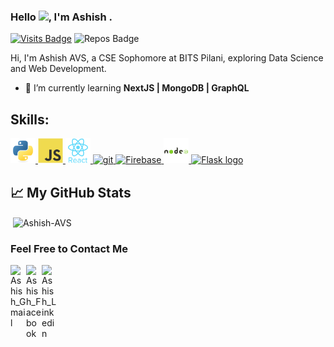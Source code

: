 ### Hello <img src="https://media.giphy.com/media/hvRJCLFzcasrR4ia7z/giphy.gif" width="25px">, I'm Ashish .

[![Visits Badge](https://badges.pufler.dev/visits/Ashish-AVS/Ashish-AVS)](https://github.com/Ashish-AVS/Ashish-AVS?color=blue)
![Repos Badge](https://badges.pufler.dev/repos/Ashish-AVS?color=red)


Hi, I'm Ashish AVS, a CSE Sophomore at BITS Pilani, exploring Data Science and Web Development.

- 🌱 I’m currently learning **NextJS | MongoDB | GraphQL** 
## Skills:

<div>
<a href="https://www.python.org" target="_blank"> 
    <img src="https://raw.githubusercontent.com/devicons/devicon/master/icons/python/python-original.svg" alt="python" width="40" height="40"/>
</a>
<a href="https://developer.mozilla.org/en-US/docs/Web/JavaScript" target="_blank"> 
    <img src="https://raw.githubusercontent.com/devicons/devicon/master/icons/javascript/javascript-original.svg" alt="javascript" width="40" height="40"/>
</a>
<a href="https://reactjs.org/" target="_blank"> 
    <img src="https://raw.githubusercontent.com/devicons/devicon/master/icons/react/react-original-wordmark.svg" alt="react" width="40" height="40"/>
</a> 
<a href="https://git-scm.com/" target="_blank"> 
    <img src="https://www.vectorlogo.zone/logos/git-scm/git-scm-icon.svg" alt="git" width="40" height="40"/>
</a>
<a href="" target="_blank"> 
  <img alt="Firebase" width=40px margin=10px src="https://www.vectorlogo.zone/logos/firebase/firebase-icon.svg">
</a>
<a href="https://nodejs.org" target="_blank"> 
    <img width=40px src="https://raw.githubusercontent.com/devicons/devicon/master/icons/nodejs/nodejs-original-wordmark.svg" alt="nodejs" width="40" height="40"/>

 <a title="Armin Ronacher, Copyrighted free use, via Wikimedia Commons" href="https://commons.wikimedia.org/wiki/File:Flask_logo.svg">
   <img width="60" height="40" alt="Flask logo" src="https://upload.wikimedia.org/wikipedia/commons/thumb/3/3c/Flask_logo.svg/256px-Flask_logo.svg.png">
 </a>
</div>

## 📈 My GitHub Stats

<p>&nbsp;<img align="center" src="https://github-readme-stats.vercel.app/api?username=Ashish-AVS&show_icons=true&locale=en" alt="Ashish-AVS" /></p>

### Feel Free to Contact Me

[<img align="left" alt="Ashish_Gmail" width=25px src="https://www.vectorlogo.zone/logos/gmail/gmail-icon.svg">](mailto:avsashish9@gmail.com)
[<img align="left" alt="Ashish_Facebook" width=25px src="https://www.vectorlogo.zone/logos/facebook/facebook-icon.svg">](https://www.facebook.com/avsashish/)
[<img align="left" alt="Ashish_Linkedin" width=25px src="https://www.vectorlogo.zone/logos/linkedin/linkedin-icon.svg">](https://www.linkedin.com/in/ashishavs/)
<!--
**Ashish-AVS/Ashish-AVS** is a ✨ _special_ ✨ repository because its `README.md` (this file) appears on your GitHub profile.

Here are some ideas to get you started:

- 🔭 I’m currently working on ...
- 🌱 I’m currently learning ...
- 👯 I’m looking to collaborate on ...
- 🤔 I’m looking for help with ...
- 💬 Ask me about ...
- 📫 How to reach me: ...
- 😄 Pronouns: ...
- ⚡ Fun fact: ...
-->
